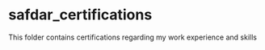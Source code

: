 # safdar_certifications
This folder contains certifications regarding my work experience and skills
